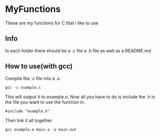 # MyFunctions
These are my functions for C that i like to use
## Info
In each folder there should be a .c file a .h file as well as a README.md
## How to use(with gcc)
Compile the .c file into a .o
```
gcc -c example.c
```
This will output it to example.o.
Now all you have to do is include the .h in the file you want to use the function in.
```
#include "example.h"
```
Then link it all together.
```
gcc example.o main.o -o main.out
```
